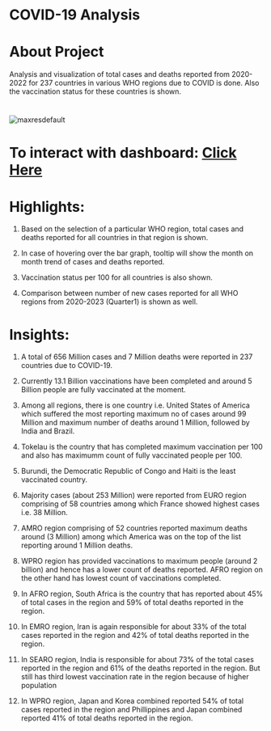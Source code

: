 # COVID-19 Analysis

# About Project
Analysis and visualization of total cases and deaths reported from 2020-2022 for 237 countries in various WHO regions due to COVID is done. Also the vaccination status for these countries is shown.

#
![maxresdefault](https://user-images.githubusercontent.com/121285271/226757024-d081e239-2b91-4a0a-b967-fcbd6db99ba1.jpg)

# To interact with dashboard: [Click Here](https://www.novypro.com/project/covid-19-)

# Highlights:

1. Based on the selection of a particular WHO region, total cases and deaths reported for all countries in that region is shown.

2. In case of hovering over the bar graph, tooltip will show the month on month trend of cases and deaths reported.

3. Vaccination status per 100 for all countries is also shown.

4. Comparison between number of new cases reported for all WHO regions from 2020-2023 (Quarter1) is shown as well.

# Insights:

1. A total of 656 Million cases and 7 Million deaths were reported in 237 countries due to COVID-19.

2. Currently 13.1 Billion vaccinations have been completed and around 5 Billion people are fully vaccinated at the moment.

3. Among all regions, there is one country i.e. United States of America which suffered the most reporting maximum no of cases around 99 Million and maximum number of deaths around 1 Million, followed by India and Brazil.

4. Tokelau is the country that has completed maximum vaccination per 100 and also has maximumm count of fully vaccinated people per 100.

5. Burundi, the Democratic Republic of Congo and Haiti is the least vaccinated country.

6. Majority cases (about 253 Million) were reported from EURO region comprising of 58 countries among which France showed highest cases i.e. 38 Million.

7. AMRO region comprising of 52 countries reported maximum deaths around (3 Million) among which America was on the top of the list reporting around 1 Million deaths.

8. WPRO region has provided vaccinations to maximum people (around 2 billion) and hence has a lower count of deaths reported. AFRO region on the other hand has lowest count of vaccinations completed.

9. In AFRO region, South Africa is the country that has reported about 45% of total cases in the region and 59% of total deaths reported in the region.

10. In EMRO region, Iran is again responsible for about 33% of the total cases reported in the region and 42% of total deaths reported in the region.

11. In SEARO region, India is responsible for about 73% of the total cases reported in the region and 61% of the deaths reported in the region. But still has third lowest vaccination rate in the region because of higher population

12. In WPRO region, Japan and Korea combined reported 54% of total cases reported in the region and Phillippines and Japan combined reported 41% of total deaths reported in the region.

